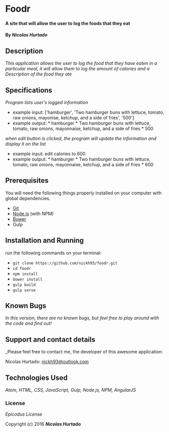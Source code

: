 # Foodr

#### A site that will allow the user to log the foods that they eat

#### By _**Nicolas Hurtado**_

## Description

_This application allows the user to log the food that they have eaten in a particular meal, it will allow them to log the amount of calories and a Description of the food they ate_

## Specifications

_Program lists user's logged information_
  * example input: ['hamburger', 'Two hamburger buns with lettuce, tomato, raw onions, mayonise, ketchup, and a side of fries', '500']
  * example output: * hamburger
                      * Two hamburger buns with lettuce, tomato, raw onions, mayonnaise, ketchup, and a side of fries
                      * 500

_when edit button is clicked, the program will update the information and display it on the list_

* example input: edit calories to 600
* example output: * hamburger
                    * Two hamburger buns with lettuce, tomato, raw onions, mayonnaise, ketchup, and a side of fries
                    * 600

## Prerequisites

You will need the following things properly installed on your computer with global dependencies.

* [Git](http://git-scm.com/)
* [Node.js](http://nodejs.org/) (with NPM)
* [Bower](http://bower.io/)
* Gulp

## Installation and Running

run the following commands on your terminal:

* `git clone https://github.com/nickh93/foodr.git`
* `cd foodr`
* `npm install`
* `bower install`
* `gulp build`
* `gulp serve`

## Known Bugs

_In this version, there are no known bugs, but feel free to play around with the code and find out!_

## Support and contact details

_Please feel free to contact me, the developer of this awesome application:

Nicolas Hurtado: nickh93@outlook.com

## Technologies Used

_Atom, HTML, CSS, JavaScript, Gulp, Node.js, NPM, AngularJS_

### License

*Epicodus License*

Copyright (c) 2016 **_Nicolas Hurtado_**

